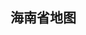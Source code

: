 ## 海南省地图

<div id="map-container">
  <div ref="echartRef" class="chart" style="width: 800px; height: 500px;"></div>
</div>

<script>
import * as echarts from "echarts";
import haiNanMap from "./js/haiNan.json";

export default {
  name: "haiNan-map",
  components: {},
  data() {
    return {
      chart: null,
      option: null,
      defaultCode: {
        name: "hainan",
        mapCode: haiNanMap,
      }
    };
  },
  mounted() {
    this.loadMap(); //初始化地图
  },
  methods: {
    loadMap() {
      const chart = echarts.init(this.$refs.echartRef);
      echarts.registerMap(this.defaultCode.name, this.defaultCode.mapCode);

      const convertFeatures = haiNanMap.features.map((item, index) => {
        return {
          name: item.properties.name,
          value: item.properties.cp,
        };
      });

      this.option = {
        title: {
          text: "HN",
          subtext: "hn map",
          left: "right",
          show: false
        },
        // visualMap: {
        //   left: "right",
        //   realtime: false,
        //   min: 500000,
        //   max: 38000000,
        //   inRange: {
        //     color: ["#1e5a9a", "#4395e1"],
        //   },
        //   text: ["High", "Low"],
        //   // calculable: true,
        // },
        // toolbox: {
        //   show: false,
        //   orient: "vertical",
        //   left: "left",
        //   top: "top",
        //   feature: {
        //     dataView: { readOnly: false },
        //     restore: {},
        //     saveAsImage: {},
        //   },
        // },

        // 地理坐标系组件用于地图的绘制，支持在地理坐标系上绘制散点图，线集。
        geo: {
          show: true,
          map: this.defaultCode.name,
          label: {
            normal: {
              show: false,
            },
            emphasis: {
              show: false,
            },
          },
          roam: true,
          aspectScale: 1,
          itemStyle: {
            areaColor: "#01215c",
            borderWidth: 1, // 外层边框宽度
            borderColor: "#fff",
            shadowColor: "#021838",
            shadowOffsetX: 0,
            shadowOffsetY: 0,
          },
        },

        series: [
          {
            name: "Map",
            type: "map",
            aspectScale: 1,
            roam: false,
            map: this.defaultCode.name,
            label: {
              formatter: ["{b|{b}}", "{c|{c}}"].join("\n"),
              show: true,
              rich: {
                b: {
                  color: "#fff",
                  lineHeight: 26,
                  fontSize: 15,
                },
                c: {
                  color: "#fff",
                  fontSize: 15,
                },
              },
            },
            itemStyle: {
              borderColor: "#2a7fa3",
              areaColor: "#01215c",
              borderWidth: 1.2,
              shadowColor: "rgba(100, 100, 100, 0.6)",
              shadowBlur: 100,
              shadowOffsetX: -10,
              opacity: 0.9,
              emphasis: {
                areaColor: "#0e56c2",
              },
            },
            data: [
              { name: "三沙市", value: 0, itemStyle: {borderColor: "#0e56c2"}},
              { name: "儋州市", value: 4822023 },
              { name: "海口市", value: 2685905 },
              { name: "三亚市", value: 6553255 },
              { name: "白沙县", value: 2949131 },
              { name: "保亭县", value: 38041430 },
              { name: "昌江县", value: 5187582 },
              { name: "澄迈县", value: 3590347 },
              { name: "定安县", value: 917092 },
              { name: "东方市", value: 632323 },
              { name: "乐东县", value: 19317568 },
              { name: "临高县", value: 9919945 },
              { name: "陵水县", value: 1392313 },
              { name: "琼海市", value: 1595728 },
              { name: "琼中县", value: 12875255 },
              { name: "屯昌县", value: 6537334 },
              { name: "万宁市", value: 3074186 },
              { name: "文昌市", value: 2085905 },
              { name: "五指山市", value: 4380415 },
              { name: "秀英区", value: 114822023 },
              { name: "龙华区", value: 4822023 },
              { name: "琼山区", value: 19317568 },
              { name: "美兰区", value: 38041430 },
              { name: "崖州区", value: 5187582 },
              { name: "天涯区", value: 3590347 },
              { name: "吉阳区", value: 917092 },
              { name: "海棠区", value: 632323 },
            ],
          },
          {
            name: "pic",
            type: "scatter",
            coordinateSystem: "geo",
            //自定义图片的 位置（lng, lat）
            data: convertFeatures,
            //自定义图片的 大小
            symbolSize: [40, 40],
            //自定义图片的 路径(注：必须以image://开头)
            symbol: `image://https://images.wanjunshijie.com/2021/08/20210828120639693.png?imageView2/0/format/webp/q/75`,
          },

          {
            name: '引导线',
            type: 'lines',
            symbol: 'circle',
            symbolSize: 1,
            opacity: 1,
            data: [
              {
                name: '海口市',
                coords: [[110.42, 19.8651], [110.63119, 20.201971]]
              }
            ],
            label: {
              show: true,
              padding: [10, 20],
              color: '#fff',
              backgroundColor: '#af6062',
              borderRadius: 6,
              formatter: () => {
                return 'label';
              },
            },
            lineStyle: {
              type: 'solid',
              opacity: 1,
              color: '#725846',
            },
          }
        ],
      };
      chart.setOption(this.option);
      chart.on("click", function (params) {
        alert("当前点击:" + '\n 城市：' + params.name + '\n value值：' + params.value);
      });
    }
  },
};
</script>

<style lang="scss">
</style>
